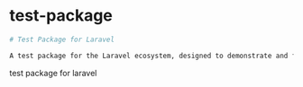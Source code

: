 # test-package

```sh
# Test Package for Laravel

A test package for the Laravel ecosystem, designed to demonstrate and facilitate the usage of artisan commands.
```

test package for laravel
